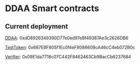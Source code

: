 # DDAA Smart contracts
## Current deployment
[DDAA](https://testnet.bscscan.com/address/0x667ebf805f1ec0f4ef8086609ca46cc4eb072b0c): 0xdD8926349390D77e0ed97eBf49387Ae3c2626DB6

[TestToken](https://testnet.bscscan.com/address/0xdd8926349390d77e0ed97ebf49387ae3c2626db6): 0x667EBF805f1Ec0f4eF8086609cA46cC4eb072B0c

[Verifier](https://testnet.bscscan.com/address/0x09e1da7718c07c442f8462463cb9baccb6237684): 0x09E1da7718c07C442F8462463Cb9BacCb6237684